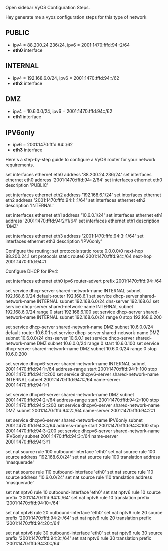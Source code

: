 Open sidebar
VyOS Configuration Steps.


Hey generate me a vyos configuration steps for this type of network
## PUBLIC
- ipv4 = 88.200.24.236/24, ipv6 = 2001:1470:fffd:94::2/64
- **eth0** interface

## INTERNAL
- ipv4 = 192.168.6.0/24, ipv6 = 2001:1470:fffd:94::/62
- **eth2** interface

## DMZ
- ipv4 = 10.6.0.0/24, ipv6 = 2001:1470:fffd:94::/62
- **eth1** interface

## IPV6only
- ipv6 = 2001:1470:fffd:94::/62
- **eth3** interface

Here's a step-by-step guide to configure a VyOS router for your network requirements.


set interfaces ethernet eth0 address '88.200.24.236/24'
set interfaces ethernet eth0 address '2001:1470:fffd:94::2/64'
set interfaces ethernet eth0 description 'PUBLIC'

set interfaces ethernet eth2 address '192.168.6.1/24'
set interfaces ethernet eth2 address '2001:1470:fffd:94:1::1/64'
set interfaces ethernet eth2 description 'INTERNAL'

set interfaces ethernet eth1 address '10.6.0.1/24'
set interfaces ethernet eth1 address '2001:1470:fffd:94:2::1/64'
set interfaces ethernet eth1 description 'DMZ'

set interfaces ethernet eth3 address '2001:1470:fffd:94:3::1/64'
set interfaces ethernet eth3 description 'IPV6only'

Configure the routing:
set protocols static route 0.0.0.0/0 next-hop 88.200.24.1
set protocols static route6 2001:1470:fffd:94::/64 next-hop 2001:1470:fffd:94::1

Configure DHCP for IPv4:

set interfaces ethernet eth0 ipv6 router-advert prefix 2001:1470:fffd:94::/64


set service dhcp-server shared-network-name INTERNAL subnet 192.168.6.0/24 default-router 192.168.6.1
set service dhcp-server shared-network-name INTERNAL subnet 192.168.6.0/24 dns-server 192.168.6.1
set service dhcp-server shared-network-name INTERNAL subnet 192.168.6.0/24 range 0 start 192.168.6.100
set service dhcp-server shared-network-name INTERNAL subnet 192.168.6.0/24 range 0 stop 192.168.6.200

set service dhcp-server shared-network-name DMZ subnet 10.6.0.0/24 default-router 10.6.0.1
set service dhcp-server shared-network-name DMZ subnet 10.6.0.0/24 dns-server 10.6.0.1
set service dhcp-server shared-network-name DMZ subnet 10.6.0.0/24 range 0 start 10.6.0.100
set service dhcp-server shared-network-name DMZ subnet 10.6.0.0/24 range 0 stop 10.6.0.200

set service dhcpv6-server shared-network-name INTERNAL subnet 2001:1470:fffd:94:1::/64 address-range start 2001:1470:fffd:94:1::100 stop 2001:1470:fffd:94:1::200
set service dhcpv6-server shared-network-name INTERNAL subnet 2001:1470:fffd:94:1::/64 name-server 2001:1470:fffd:94:1::1

set service dhcpv6-server shared-network-name DMZ subnet 2001:1470:fffd:94:2::/64 address-range start 2001:1470:fffd:94:2::100 stop 2001:1470:fffd:94:2::200
set service dhcpv6-server shared-network-name DMZ subnet 2001:1470:fffd:94:2::/64 name-server 2001:1470:fffd:94:2::1

set service dhcpv6-server shared-network-name IPV6only subnet 2001:1470:fffd:94:3::/64 address-range start 2001:1470:fffd:94:3::100 stop 2001:1470:fffd:94:3::200
set service dhcpv6-server shared-network-name IPV6only subnet 2001:1470:fffd:94:3::/64 name-server 2001:1470:fffd:94:3::1

set nat source rule 100 outbound-interface 'eth0'
set nat source rule 100 source address '192.168.6.0/24'
set nat source rule 100 translation address 'masquerade'

set nat source rule 110 outbound-interface 'eth0'
set nat source rule 110 source address '10.6.0.0/24'
set nat source rule 110 translation address 'masquerade'

set nat nptv6 rule 10 outbound-interface 'eth0'
set nat nptv6 rule 10 source prefix '2001:1470:fffd:94:1::/64'
set nat nptv6 rule 10 translation prefix '2001:1470:fffd:94:10::/64'

set nat nptv6 rule 20 outbound-interface 'eth0'
set nat nptv6 rule 20 source prefix '2001:1470:fffd:94:2::/64'
set nat nptv6 rule 20 translation prefix '2001:1470:fffd:94:20::/64'

set nat nptv6 rule 30 outbound-interface 'eth0'
set nat nptv6 rule 30 source prefix '2001:1470:fffd:94:3::/64'
set nat nptv6 rule 30 translation prefix '2001:1470:fffd:94:30::/64'
